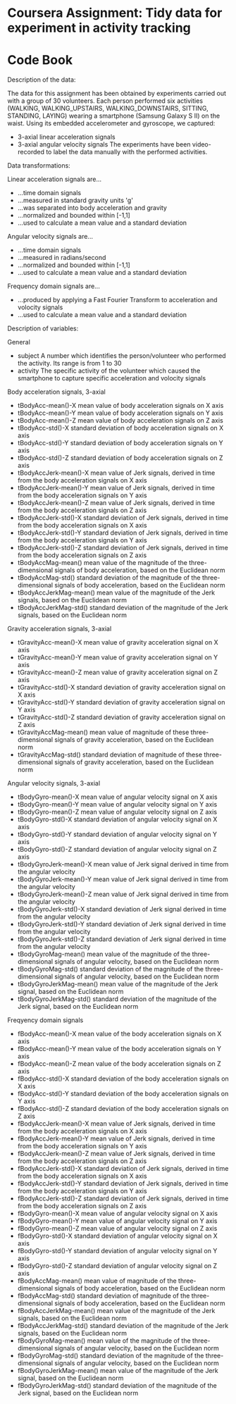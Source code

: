 Coursera Assignment: Tidy data for experiment in activity tracking
============================================================================================================
Code Book
============================================================================================================


Description of the data:

The data for this assignment has been obtained by experiments carried out with a group of 30 volunteers.
Each person performed six activities (WALKING, WALKING_UPSTAIRS, WALKING_DOWNSTAIRS, SITTING, STANDING, LAYING) 
wearing a smartphone (Samsung Galaxy S II) on the waist. Using its embedded accelerometer and gyroscope, we captured:
- 3-axial linear acceleration signals
- 3-axial angular velocity signals 
The experiments have been video-recorded to label the data manually with the performed activities.


Data transformations:

Linear acceleration signals are...
- ...time domain signals 
- ...measured in standard gravity units 'g'
- ...was separated into body acceleration and gravity
- ...normalized and bounded within [-1,1]
- ...used to calculate a mean value and a standard deviation

Angular velocity signals are...
- ...time domain signals 
- ...measured in radians/second
- ...normalized and bounded within [-1,1]
- ...used to calculate a mean value and a standard deviation

Frequency domain signals are...
- ...produced by applying a Fast Fourier Transform to acceleration and volocity signals
- ...used to calculate a mean value and a standard deviation



Description of variables:

General

- subject			A number which identifies the person/volunteer who performed the activity. Its range is from 1 to 30
- activity		The specific activity of the volunteer which caused the smartphone to capture specific acceleration and volocity signals

Body acceleration signals, 3-axial

- tBodyAcc-mean()-X		    mean value of body acceleration signals on X axis
- tBodyAcc-mean()-Y		    mean value of body acceleration signals on Y axis
- tBodyAcc-mean()-Z		    mean value of body acceleration signals on Z axis
- tBodyAcc-std()-X		    standard deviation of body acceleration signals on X axis
- tBodyAcc-std()-Y		    standard deviation of body acceleration signals on Y axis
- tBodyAcc-std()-Z		    standard deviation of body acceleration signals on Z axis
- tBodyAccJerk-mean()-X		mean value of Jerk signals, derived in time from the body acceleration signals on X axis
- tBodyAccJerk-mean()-Y		mean value of Jerk signals, derived in time from the body acceleration signals on Y axis
- tBodyAccJerk-mean()-Z		mean value of Jerk signals, derived in time from the body acceleration signals on Z axis
- tBodyAccJerk-std()-X		standard deviation of Jerk signals, derived in time from the body acceleration signals on X axis
- tBodyAccJerk-std()-Y		standard deviation of Jerk signals, derived in time from the body acceleration signals on Y axis
- tBodyAccJerk-std()-Z		standard deviation of Jerk signals, derived in time from the body acceleration signals on Z axis
- tBodyAccMag-mean()		  mean value of the magnitude of the three-dimensional signals of body acceleration, based on the Euclidean norm
- tBodyAccMag-std()		    standard deviation of the magnitude of the three-dimensional signals of body acceleration, based on the Euclidean norm
- tBodyAccJerkMag-mean()	mean value of the magnitude of the Jerk signals, based on the Euclidean norm
- tBodyAccJerkMag-std()		standard deviation of the magnitude of the Jerk signals, based on the Euclidean norm

Gravity acceleration signals, 3-axial

- tGravityAcc-mean()-X		mean value of gravity acceleration signal on X axis
- tGravityAcc-mean()-Y		mean value of gravity acceleration signal on Y axis
- tGravityAcc-mean()-Z		mean value of gravity acceleration signal on Z axis
- tGravityAcc-std()-X		  standard deviation of gravity acceleration signal on X axis
- tGravityAcc-std()-Y		  standard deviation of gravity acceleration signal on Y axis
- tGravityAcc-std()-Z		  standard deviation of gravity acceleration signal on Z axis
- tGravityAccMag-mean()		mean value of magnitude of these three-dimensional signals of gravity acceleration, based on the Euclidean norm
- tGravityAccMag-std()		standard deviation of magnitude of these three-dimensional signals of gravity acceleration, based on the Euclidean norm

Angular velocity signals, 3-axial

- tBodyGyro-mean()-X		  mean value of angular velocity signal on X axis
- tBodyGyro-mean()-Y		  mean value of angular velocity signal on Y axis
- tBodyGyro-mean()-Z		  mean value of angular velocity signal on Z axis
- tBodyGyro-std()-X		    standard deviation of angular velocity signal on X axis
- tBodyGyro-std()-Y		    standard deviation of angular velocity signal on Y axis
- tBodyGyro-std()-Z		    standard deviation of angular velocity signal on Z axis
- tBodyGyroJerk-mean()-X	mean value of Jerk signal derived in time from the angular velocity
- tBodyGyroJerk-mean()-Y	mean value of Jerk signal derived in time from the angular velocity
- tBodyGyroJerk-mean()-Z	mean value of Jerk signal derived in time from the angular velocity
- tBodyGyroJerk-std()-X		standard deviation of Jerk signal derived in time from the angular velocity
- tBodyGyroJerk-std()-Y		standard deviation of Jerk signal derived in time from the angular velocity
- tBodyGyroJerk-std()-Z		standard deviation of Jerk signal derived in time from the angular velocity
- tBodyGyroMag-mean()	  	mean value of the magnitude of the three-dimensional signals of angular velocity, based on the Euclidean norm
- tBodyGyroMag-std()		  standard deviation of the magnitude of the three-dimensional signals of angular velocity, based on the Euclidean norm
- tBodyGyroJerkMag-mean()	mean value of the magnitude of the Jerk signal, based on the Euclidean norm
- tBodyGyroJerkMag-std()	standard deviation of the magnitude of the Jerk signal, based on the Euclidean norm

Freqyency domain signals

- fBodyAcc-mean()-X		    mean value of the body acceleration signals on X axis
- fBodyAcc-mean()-Y		    mean value of the body acceleration signals on Y axis
- fBodyAcc-mean()-Z		    mean value of the body acceleration signals on Z axis
- fBodyAcc-std()-X		    standard deviation of the body acceleration signals on X axis
- fBodyAcc-std()-Y	    	standard deviation of the body acceleration signals on Y axis
- fBodyAcc-std()-Z	    	standard deviation of the body acceleration signals on Z axis
- fBodyAccJerk-mean()-X		mean value of Jerk signals, derived in time from the body acceleration signals on X axis
- fBodyAccJerk-mean()-Y		mean value of Jerk signals, derived in time from the body acceleration signals on Y axis
- fBodyAccJerk-mean()-Z		mean value of Jerk signals, derived in time from the body acceleration signals on Z axis
- fBodyAccJerk-std()-X		standard deviation of Jerk signals, derived in time from the body acceleration signals on X axis
- fBodyAccJerk-std()-Y		standard deviation of Jerk signals, derived in time from the body acceleration signals on Y axis
- fBodyAccJerk-std()-Z		standard deviation of Jerk signals, derived in time from the body acceleration signals on Z axis
- fBodyGyro-mean()-X	  	mean value of angular velocity signal on X axis
- fBodyGyro-mean()-Y	  	mean value of angular velocity signal on Y axis
- fBodyGyro-mean()-Z	  	mean value of angular velocity signal on Z axis
- fBodyGyro-std()-X	    	standard deviation of angular velocity signal on X axis
- fBodyGyro-std()-Y	    	standard deviation of angular velocity signal on Y axis
- fBodyGyro-std()-Z	    	standard deviation of angular velocity signal on Z axis
- fBodyAccMag-mean()	  	mean value of magnitude of the three-dimensional signals of body acceleration, based on the Euclidean norm
- fBodyAccMag-std()		    standard deviation of magnitude of the three-dimensional signals of body acceleration, based on the Euclidean norm
- fBodyAccJerkMag-mean()	mean value of the magnitude of the Jerk signals, based on the Euclidean norm
- fBodyAccJerkMag-std()		standard deviation of the magnitude of the Jerk signals, based on the Euclidean norm
- fBodyGyroMag-mean()		  mean value of the magnitude of the three-dimensional signals of angular velocity, based on the Euclidean norm
- fBodyGyroMag-std()		  standard deviation of the magnitude of the three-dimensional signals of angular velocity, based on the Euclidean norm
- fBodyGyroJerkMag-mean()	mean value of the magnitude of the Jerk signal, based on the Euclidean norm
- fBodyGyroJerkMag-std()	standard deviation of the magnitude of the Jerk signal, based on the Euclidean norm
